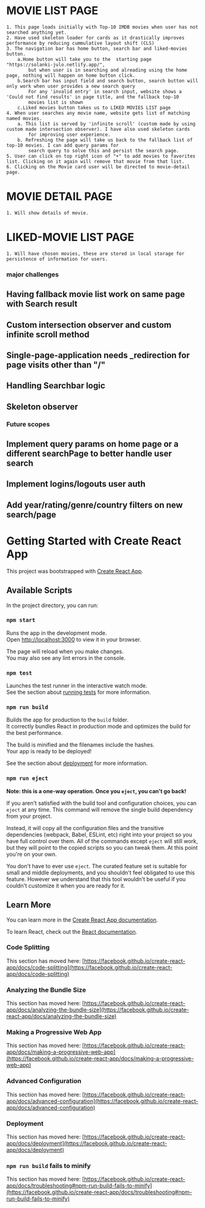 # MOVIE LIST PAGE
    1. This page loads initially with Top-10 IMDB movies when user has not searched anything yet.
    2. Have used skeleton loader for cards as it drastically improves performance by reducing cummulative layout shift (CLS)
    3. The navigation bar has home button, search bar and liked-movies button.
        a.Home button will take you to the  starting page "https://solanki-julo.netlify.app/",
            but when user is in searching and alreading using the home page, nothing will happen on home button click.
        b.Search bar has input field and search button, search button will only work when user provides a new search query
            For any 'invalid entry' in search input, website shows a 'Could not find results' in page title, and the fallback top-10
            movies list is shown
        c.Liked movies button takes us to LIKED MOVIES LIST page
    4. When user searches any movie name, website gets list of matching named movies. 
        a. This list is served by 'infinite scroll' (custom made by using custom made intersection observer). I have also used skeleton cards
            for improving user experience.
        b. Refreshing the page will take us back to the fallback list of top-10 movies. I can add query params for 
            search query to solve this and persist the search page.
    5. User can click on top right icon of "+" to add movies to favorites list. Clicking on it again will remove that movie from that list.
    6. Clicking on the Movie card user will be directed to movie-detail page.

# MOVIE DETAIL PAGE
    1. Will show details of movie.

# LIKED-MOVIE LIST PAGE
    1. Will have chosen movies, these are stored in local storage for persistence of information for users.

### major challenges ###
## Having fallback movie list work on same page with Search result  
## Custom intersection observer and custom infinite scroll method
## Single-page-application needs _redirection for page visits other than "/"
## Handling Searchbar logic 
## Skeleton observer

### Future scopes
## Implement query params on home page or a different searchPage to better handle user search
## Implement logins/logouts user auth
## Add year/rating/genre/country filters on new search/page


# Getting Started with Create React App

This project was bootstrapped with [Create React App](https://github.com/facebook/create-react-app).

## Available Scripts

In the project directory, you can run:

### `npm start`

Runs the app in the development mode.\
Open [http://localhost:3000](http://localhost:3000) to view it in your browser.

The page will reload when you make changes.\
You may also see any lint errors in the console.

### `npm test`

Launches the test runner in the interactive watch mode.\
See the section about [running tests](https://facebook.github.io/create-react-app/docs/running-tests) for more information.

### `npm run build`

Builds the app for production to the `build` folder.\
It correctly bundles React in production mode and optimizes the build for the best performance.

The build is minified and the filenames include the hashes.\
Your app is ready to be deployed!

See the section about [deployment](https://facebook.github.io/create-react-app/docs/deployment) for more information.

### `npm run eject`

**Note: this is a one-way operation. Once you `eject`, you can't go back!**

If you aren't satisfied with the build tool and configuration choices, you can `eject` at any time. This command will remove the single build dependency from your project.

Instead, it will copy all the configuration files and the transitive dependencies (webpack, Babel, ESLint, etc) right into your project so you have full control over them. All of the commands except `eject` will still work, but they will point to the copied scripts so you can tweak them. At this point you're on your own.

You don't have to ever use `eject`. The curated feature set is suitable for small and middle deployments, and you shouldn't feel obligated to use this feature. However we understand that this tool wouldn't be useful if you couldn't customize it when you are ready for it.

## Learn More

You can learn more in the [Create React App documentation](https://facebook.github.io/create-react-app/docs/getting-started).

To learn React, check out the [React documentation](https://reactjs.org/).

### Code Splitting

This section has moved here: [https://facebook.github.io/create-react-app/docs/code-splitting](https://facebook.github.io/create-react-app/docs/code-splitting)

### Analyzing the Bundle Size

This section has moved here: [https://facebook.github.io/create-react-app/docs/analyzing-the-bundle-size](https://facebook.github.io/create-react-app/docs/analyzing-the-bundle-size)

### Making a Progressive Web App

This section has moved here: [https://facebook.github.io/create-react-app/docs/making-a-progressive-web-app](https://facebook.github.io/create-react-app/docs/making-a-progressive-web-app)

### Advanced Configuration

This section has moved here: [https://facebook.github.io/create-react-app/docs/advanced-configuration](https://facebook.github.io/create-react-app/docs/advanced-configuration)

### Deployment

This section has moved here: [https://facebook.github.io/create-react-app/docs/deployment](https://facebook.github.io/create-react-app/docs/deployment)

### `npm run build` fails to minify

This section has moved here: [https://facebook.github.io/create-react-app/docs/troubleshooting#npm-run-build-fails-to-minify](https://facebook.github.io/create-react-app/docs/troubleshooting#npm-run-build-fails-to-minify)
